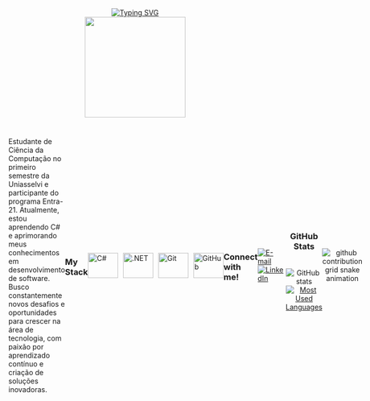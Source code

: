<div align="center">
  <a href="https://git.io/typing-svg">
    <img src="https://readme-typing-svg.demolab.com?font=Fira+Code&weight=500&size=22&pause=1000&color=00ADEF&center=true&vCenter=true&random=false&width=524&lines=%E2%8A%B9+Samin+Ghoddosi+%CB%99%E1%B5%95%CB%99+%E2%8A%B9+;%E2%8A%B9+Seja+bem-vindo!+%CB%99%E1%B5%95%CB%99+%E2%8A%B9+" alt="Typing SVG">
  </a>
</div>
<div align="center">
  <img src="https://user-images.githubusercontent.com/74038190/212748842-9fcbad5b-6173-4175-8a61-521f3dbb7514.gif" width="200">
</div>

#

<div style="display: flex; align-items: center; justify-content: space-between;">
  <div style="max-width: 70%;">
    Estudante de Ciência da Computação no primeiro semestre da Uniasselvi e participante do programa Entra-21. Atualmente, estou aprendendo C# e aprimorando meus conhecimentos em desenvolvimento de software. Busco constantemente novos desafios e oportunidades para crescer na área de tecnologia, com paixão por aprendizado contínuo e criação de soluções inovadoras.
  </div>

<h3 align="left">My Stack</h3>
<div style="display: flex; gap: 10px; align-items: center;">
  <img alt="C#" height="50" width="60" src="https://cdn.jsdelivr.net/gh/devicons/devicon/icons/csharp/csharp-original.svg">
  <img alt=".NET" height="50" width="60" src="https://cdn.jsdelivr.net/gh/devicons/devicon/icons/dot-net/dot-net-original.svg">
  <img alt="Git" height="50" width="60" src="https://cdn.jsdelivr.net/gh/devicons/devicon/icons/git/git-original.svg">
  <img alt="GitHub" height="50" width="60" src="https://cdn.jsdelivr.net/gh/devicons/devicon/icons/github/github-original.svg">
</div>

<h3 align="left">Connect with me!</h3>

[![E-mail](https://img.shields.io/badge/-Email-000?style=for-the-badge&logo=microsoft-outlook&logoColor=FF00F6&color:FFF)](mailto:saminghoddosi44@gmail.com)
[![LinkedIn](https://img.shields.io/badge/-LinkedIn-000?style=for-the-badge&logo=linkedin&logoColor=FF00F6&color:FFF)](https://www.linkedin.com/in/samin-ghoddosi/)

#

<div style="text-align: center;" align="center">
  <h3>GitHub Stats</h3>
  <br>
  <img src="https://github-readme-stats-git-masterrstaa-rickstaa.vercel.app/api?username=samin576&hide_title=true&show_icons=true&include_all_commits=false&count_private=true&line_height=25&hide=issues&bg_color=000&title_color=FF00F6&text_color=FFF&border_radius=3&border_color=36123c&icon_color=FF00F6&theme=jolly" alt="GitHub stats">

  <a href="https://github.com/samin576/github-readme-stats">
    <img src="https://github-readme-stats-git-masterrstaa-rickstaa.vercel.app/api/top-langs/?username=samin576&line_height=10&card_width=290&layout=compact&hide_title=false&count_private=true&langs_count=4&show_icons=true&title_color=FF00F6&hide=html,scss,less&bg_color=000&text_color=8B8B8B&border_radius=3&border_color=561760&count_private=true" alt="Most Used Languages">
  </a>
</div>

#

<picture align="center">
  <source media="(prefers-color-scheme: dark)" srcset="https://raw.githubusercontent.com/samin576/samin576/output/github-contribution-grid-snake-dark.svg">
  <source media="(prefers-color-scheme: light)" srcset="https://raw.githubusercontent.com/samin576/samin576/output/github-contribution-grid-snake-dark.svg">
  <img align="center" alt="github contribution grid snake animation" src="https://raw.githubusercontent.com/samin576/samin576/output/github-contribution-grid-snake.svg">
</picture>

